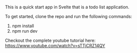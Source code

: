 This is a quick start app in Svelte that is a todo list application. 

To get started, clone the repo and run the following commands:

1. npm install
2. npm run dev

Checkout the complete youtube tutorial here: 
https://www.youtube.com/watch?v=sTTjCRZ14QY
